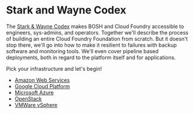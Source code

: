 # Stark and Wayne Codex

The [Stark & Wayne Codex](http://www.starkandwayne.com/codex) makes BOSH and Cloud Foundry accessible to engineers, sys-admins, and operators.  Together we'll describe the process of building an entire Cloud Foundry Foundation from scratch.  But it doesn't stop there, we'll go into how to make it resilient to failures with backup software and monitoring tools.  We'll even cover pipeline based deployments, both in regard to the platform itself and for applications.

Pick your infrastructure and let's begin!

  * [Amazon Web Services](aws/intro/)
  * [Google Cloud Platform](gcp/intro/)
  * [Microsoft Azure](azure/intro/)
  * [OpenStack](openstack/intro/)
  * [VMWare vSphere](vsphere/intro/)
